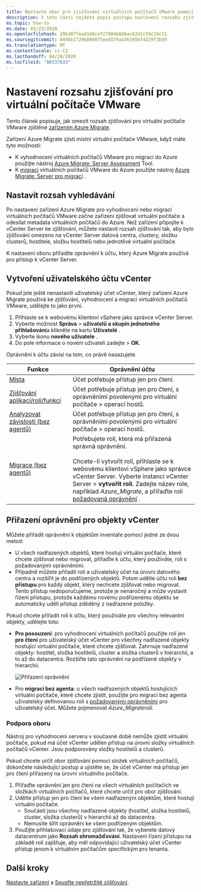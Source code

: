 ```yaml
---
title: Nastavte obor pro zjišťování virtuálních počítačů VMware pomocí Azure Migrate
description: V této části najdete popis postupu nastavení rozsahu zjišťování pro vyhodnocení virtuálních počítačů VMware a migraci pomocí Azure Migrate.
ms.topic: how-to
ms.date: 03/23/2020
ms.openlocfilehash: 29b3077ead168cef2790468d6ac62d1c59c24c11
ms.sourcegitcommit: 849bb1729b89d075eed579aa36395bf4d29f3bd9
ms.translationtype: MT
ms.contentlocale: cs-CZ
ms.lasthandoff: 04/28/2020
ms.locfileid: "80337633"
---
```

# <a name="set-discovery-scope-for-vmware-vms"></a>Nastavení rozsahu zjišťování pro virtuální počítače VMware

Tento článek popisuje, jak omezit rozsah zjišťování pro virtuální počítače VMware zjištěné [zařízením Azure Migrate](migrate-appliance-architecture.md).

Zařízení Azure Migrate zjistí místní virtuální počítače VMware, když máte tyto možnosti: 

- K vyhodnocení virtuálních počítačů VMware pro migraci do Azure použijte nástroj [Azure Migrate: Server Assessment](migrate-services-overview.md#azure-migrate-server-assessment-tool) Tool.
- K [migraci](server-migrate-overview.md) virtuálních počítačů VMware do Azure použijte nástroj [Azure Migrate: Server pro migraci](migrate-services-overview.md#azure-migrate-server-migration-tool) .

## <a name="set-discovery-scope"></a>Nastavit rozsah vyhledávání


Po nastavení zařízení Azure Migrate pro vyhodnocení nebo migraci virtuálních počítačů VMware začne zařízení zjišťovat virtuální počítače a odesílat metadata virtuálních počítačů do Azure. Než zařízení připojíte k vCenter Server ke zjišťování, můžete nastavit rozsah zjišťování tak, aby bylo zjišťování omezeno na vCenter Server datová centra, clustery, složku clusterů, hostitele, složku hostitelů nebo jednotlivé virtuální počítače.

K nastavení oboru přiřadíte oprávnění k účtu, který Azure Migrate používá pro přístup k vCenter Server.

## <a name="create-a-vcenter-user-account"></a>Vytvoření uživatelského účtu vCenter

Pokud jste ještě nenastavili uživatelský účet vCenter, který zařízení Azure Migrate používá ke zjišťování, vyhodnocení a migraci virtuálních počítačů VMware, udělejte to jako první.

1.    Přihlaste se k webovému klientovi vSphere jako správce vCenter Server.
2.    Vyberte možnost **Správa** > **uživatelů a skupin jednotného přihlašování**a klikněte na kartu **Uživatelé** .
3.    Vyberte ikonu **nového uživatele** .
4.    Do pole informace o novém uživateli zadejte > **OK**.

Oprávnění k účtu závisí na tom, co právě nasazujete.

**Funkce** | **Oprávnění účtu**
--- | ---
[Místa](tutorial-assess-vmware.md)| Účet potřebuje přístup jen pro čtení.
[Zjišťování aplikací/rolí/funkcí](how-to-discover-applications.md) | Účet potřebuje přístup jen pro čtení, s oprávněními povolenými pro virtuální počítače > operací hostů.
[Analyzovat závislosti (bez agentů)](how-to-create-group-machine-dependencies-agentless.md) | Účet potřebuje přístup jen pro čtení, s oprávněními povolenými pro virtuální počítače > operací hostů.
[Migrace (bez agentů)](tutorial-migrate-vmware.md) | Potřebujete roli, která má přiřazená správná oprávnění.<br/><br/> Chcete-li vytvořit roli, přihlaste se k webovému klientovi vSphere jako správce vCenter Server. Vyberte instanci vCenter Server > **vytvořit roli**. Zadejte název role, například <em>Azure_Migrate</em>, a přiřaďte roli [požadovaná oprávnění](migrate-support-matrix-vmware-migration.md#agentless-vmware-servers) .


## <a name="assign-permissions-on-vcenter-objects"></a>Přiřazení oprávnění pro objekty vCenter

Můžete přiřadit oprávnění k objektům inventáře pomocí jedné ze dvou metod:

- U všech nadřazených objektů, které hostují virtuální počítače, které chcete zjišťovat nebo migrovat, přiřaďte k účtu, který používáte, roli s požadovanými oprávněními.
- Případně můžete přiřadit roli a uživatelský účet na úrovni datového centra a rozšířit je do podřízených objektů. Potom udělte účtu roli **bez přístupu** pro každý objekt, který nechcete zjišťovat nebo migrovat. Tento přístup nedoporučujeme, protože je nenáročný a může vystavit řízení přístupu, protože každému novému podřízenému objektu se automaticky udělí přístup zděděný z nadřazené položky.

Pokud chcete přiřadit roli k účtu, který používáte pro všechny relevantní objekty, udělejte toto:

- **Pro posouzení**: pro vyhodnocení virtuálních počítačů použijte roli jen **pro čtení** pro uživatelský účet vCenter pro všechny nadřazené objekty hostující virtuální počítače, které chcete zjišťovat. Zahrnuje nadřazené objekty: hostitel, složka hostitelů, cluster a složka clusterů v hierarchii, a to až do datacentra. Rozšiřte tato oprávnění na podřízené objekty v hierarchii.

    ![Přiřazení oprávnění](./media/tutorial-assess-vmware/assign-perms.png)

- Pro **migraci bez agenta**: u všech nadřazených objektů hostujících virtuální počítače, které chcete zjistit, použijte pro migraci bez agenta uživatelsky definovanou roli s [požadovanými oprávněními](migrate-support-matrix-vmware-migration.md#agentless-vmware-servers) pro uživatelský účet. Můžete pojmenovat <em>Azure_Migrate</em>rolí.

### <a name="scope-support"></a>Podpora oboru

Nástroj pro vyhodnocení serveru v současné době nemůže zjistit virtuální počítače, pokud má účet vCenter udělen přístup na úrovni složky virtuálních počítačů vCenter. Jsou podporovány složky hostitelů a clusterů.

Pokud chcete určit obor zjišťování pomocí složek virtuálních počítačů, dokončete následující postup a ujistěte se, že účet vCenter má přístup jen pro čtení přiřazený na úrovni virtuálního počítače.

1. Přiřaďte oprávnění jen pro čtení na všech virtuálních počítačích ve složkách virtuálních počítačů, které chcete určit pro obor zjišťování.
2. Udělte přístup jen pro čtení ke všem nadřazeným objektům, které hostují virtuální počítače.
    - Součástí jsou všechny nadřazené objekty (hostitel, složka hostitelů, cluster, složka clusterů) v hierarchii až do datacentra.
    - Nemusíte šířit oprávnění ke všem podřízeným objektům.
3. Použijte přihlašovací údaje pro zjišťování tak, že vyberete datový datacentrum jako **Rozsah shromažďování**. Nastavení řízení přístupu na základě rolí zajišťuje, aby měl odpovídající uživatelský účet vCenter přístup jenom k virtuálním počítačům specifickým pro tenanta.


## <a name="next-steps"></a>Další kroky

[Nastavte zařízení](how-to-set-up-appliance-vmware.md) a [Spusťte nepřetržité zjišťování](how-to-set-up-appliance-vmware.md#start-continuous-discovery-by-providing-vcenter-server-and-vm-credential).
